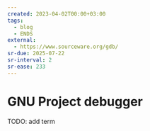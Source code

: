 ```yaml
---
created: 2023-04-02T00:00+03:00
tags:
  - blog
  - ENDS
external:
  - https://www.sourceware.org/gdb/
sr-due: 2025-07-22
sr-interval: 2
sr-ease: 233
---
```


# GNU Project debugger

TODO: add term
